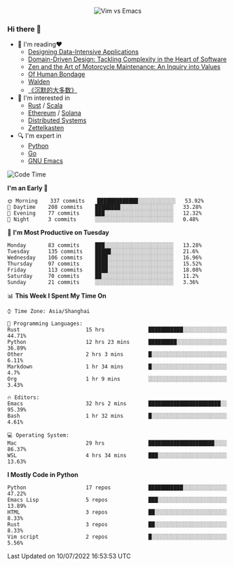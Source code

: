 <p align="center">
    <img src="https://gist.githubusercontent.com/coldnight/e696baffb094e71c96cb302118878eae/raw/40ea5053a6f66cc65f90f437e4173497da225958/banner.gif" alt="Vim vs Emacs" />
</p>

### Hi there 👋

- 📖 I'm reading❤️
    + [Designing Data-Intensive Applications](https://www.oreilly.com/library/view/designing-data-intensive-applications/9781491903063/)
    + [Domain-Driven Design: Tackling Complexity in the Heart of Software](https://www.dddcommunity.org/book/evans_2003/)
    + [Zen and the Art of Motorcycle Maintenance: An Inquiry into Values](https://en.wikipedia.org/wiki/Zen_and_the_Art_of_Motorcycle_Maintenance)
    + [Of Human Bondage](https://en.wikipedia.org/wiki/Of_Human_Bondage)
    + [Walden](https://en.wikipedia.org/wiki/Walden)
    + [《沉默的大多数》](https://en.wikipedia.org/wiki/Silent_majority)
- 🌱 I'm interested in
    + [Rust](https://www.rust-lang.org/) / [Scala](https://www.scala-lang.org/)
    + [Ethereum](https://ethereum.org/en/) / [Solana](https://solana.com/)
	+ [Distributed Systems](https://www.linuxzen.com/notes/topics/20200320174417_%E5%88%86%E5%B8%83%E5%BC%8F/)
	+ [Zettelkasten](https://www.linuxzen.com/notes/notes/20220120080920-slip_box/)
- 🔍 I'm expert in
    + [Python](https://www.python.org/)
    + [Go](https://go.dev/)
    + [GNU Emacs](https://www.gnu.org/software/emacs/)

<!--START_SECTION:waka-->
![Code Time](http://img.shields.io/badge/Code%20Time-0%20secs-blue)

**I'm an Early 🐤** 

```text
🌞 Morning    337 commits    █████████████░░░░░░░░░░░░   53.92% 
🌆 Daytime    208 commits    ████████░░░░░░░░░░░░░░░░░   33.28% 
🌃 Evening    77 commits     ███░░░░░░░░░░░░░░░░░░░░░░   12.32% 
🌙 Night      3 commits      ░░░░░░░░░░░░░░░░░░░░░░░░░   0.48%

```
📅 **I'm Most Productive on Tuesday** 

```text
Monday       83 commits     ███░░░░░░░░░░░░░░░░░░░░░░   13.28% 
Tuesday      135 commits    █████░░░░░░░░░░░░░░░░░░░░   21.6% 
Wednesday    106 commits    ████░░░░░░░░░░░░░░░░░░░░░   16.96% 
Thursday     97 commits     ████░░░░░░░░░░░░░░░░░░░░░   15.52% 
Friday       113 commits    ████░░░░░░░░░░░░░░░░░░░░░   18.08% 
Saturday     70 commits     ██░░░░░░░░░░░░░░░░░░░░░░░   11.2% 
Sunday       21 commits     ░░░░░░░░░░░░░░░░░░░░░░░░░   3.36%

```


📊 **This Week I Spent My Time On** 

```text
⌚︎ Time Zone: Asia/Shanghai

💬 Programming Languages: 
Rust                     15 hrs              ███████████░░░░░░░░░░░░░░   44.71% 
Python                   12 hrs 23 mins      █████████░░░░░░░░░░░░░░░░   36.89% 
Other                    2 hrs 3 mins        █░░░░░░░░░░░░░░░░░░░░░░░░   6.11% 
Markdown                 1 hr 34 mins        █░░░░░░░░░░░░░░░░░░░░░░░░   4.7% 
Org                      1 hr 9 mins         ░░░░░░░░░░░░░░░░░░░░░░░░░   3.43%

🔥 Editors: 
Emacs                    32 hrs 2 mins       ███████████████████████░░   95.39% 
Bash                     1 hr 32 mins        █░░░░░░░░░░░░░░░░░░░░░░░░   4.61%

💻 Operating System: 
Mac                      29 hrs              █████████████████████░░░░   86.37% 
WSL                      4 hrs 34 mins       ███░░░░░░░░░░░░░░░░░░░░░░   13.63%

```

**I Mostly Code in Python** 

```text
Python                   17 repos            ███████████░░░░░░░░░░░░░░   47.22% 
Emacs Lisp               5 repos             ███░░░░░░░░░░░░░░░░░░░░░░   13.89% 
HTML                     3 repos             ██░░░░░░░░░░░░░░░░░░░░░░░   8.33% 
Rust                     3 repos             ██░░░░░░░░░░░░░░░░░░░░░░░   8.33% 
Vim script               2 repos             █░░░░░░░░░░░░░░░░░░░░░░░░   5.56%

```



 Last Updated on 10/07/2022 16:53:53 UTC
<!--END_SECTION:waka-->
